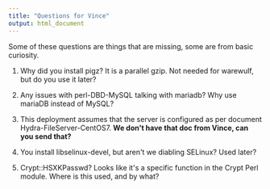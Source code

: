 ```yaml
---
title: "Questions for Vince"
output: html_document
---
```


Some of these questions are things that are missing, some are from basic curiosity.

1. Why did you install pigz? It is a parallel gzip. Not needed for warewulf, but do you use it later?
 
2. Any issues with perl-DBD-MySQL talking with mariadb? Why use mariaDB instead of MySQL?

3. This deployment assumes that the server is configured as per document Hydra-FileServer-CentOS7. **We don't have that doc from Vince, can you send that?**

4. You install libselinux-devel, but aren't we diabling SELinux? Used later?

5. Crypt::HSXKPasswd? Looks like it's a specific function in the Crypt Perl module. Where is this used, and by what?






